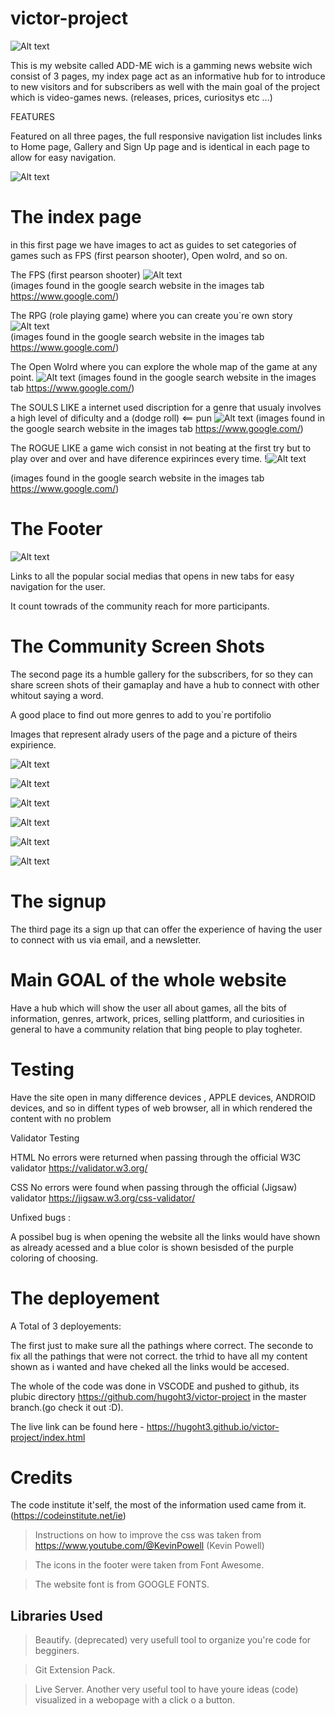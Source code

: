 # victor-project

![Alt text ](/assests/images/header.png)


This is my website called ADD-ME wich is a gamming news website wich consist of 3 pages, my index page act as an informative hub for to introduce to new visitors and for subscribers as well with the main goal of the project which is video-games news. (releases, prices, curiositys etc ...)



FEATURES 

Featured on all three pages, the full responsive navigation list includes links to  Home page, Gallery and Sign Up page and is identical in each page to allow for easy navigation.

![Alt text ](/assests/images/list.png)

# The index page

in this first page we have images to act as guides to set categories of games such as FPS (first pearson shooter), Open wolrd, and so on.


The FPS (first pearson shooter) ![Alt text ](/assests/images/counter_strike_2_logo_characters.jpg)       
(images found in the google search website in the images tab https://www.google.com/)

The RPG  (role playing game) where you can create you`re own story ![Alt text ](/assests/images/baldur-s-gate-3-physical-edition-to-be-released-in-early-2024-cover6556523e7a879.jpg)   
(images found in the google search website in the images tab https://www.google.com/)

The Open Wolrd   where you can explore the whole map of the game at any point. ![Alt text ](/assests/images/cyber-punk.avif)
(images found in the google search website in the images tab https://www.google.com/)

The SOULS LIKE a internet used discription for a genre that usualy involves a high level of dificulty and a (dodge roll) <== pun ![Alt text ](/assests/images/nioh-2.jpg)
(images found in the google search website in the images tab https://www.google.com/)

The ROGUE LIKE  a game wich consist in not beating at the first try but to play over and over and have diference expirinces every time. !![Alt text ](/assests/images/sukul.jpg)

(images found in the google search website in the images tab https://www.google.com/)



# The Footer

![Alt text ](/assests/images/footer.png)

Links to all the popular social medias that opens in new tabs for easy navigation for the user.

It count towrads of the community reach for more participants.







# The Community Screen Shots


The second page its a humble gallery for the subscribers, for so they can share screen shots of their gamaplay and have a hub to connect with other whitout saying a word.

A good place to find out more genres to add to you`re portifolio

Images  that represent alrady users of the page and a picture of theirs expirience.

![Alt text ](/assests/images/file-1.jpg)

![Alt text ](/assests/images/file-2.jpg)

![Alt text ](/assests/images/file-3.jpg)

![Alt text ](/assests/images/file-4.jpg)

![Alt text ](/assests/images/file-5.jpg)

![Alt text ](/assests/images/file-6.jpg)


# The signup



The third page its a sign up that can offer the experience of having the user to connect with us via email, and a newsletter.




# Main GOAL of the whole website

Have a hub which will show the user all about games, all the bits of information, genres, artwork, prices, selling plattform, and curiosities in general to have a community relation that bing people to play togheter.



# Testing

Have the site open in many difference devices , APPLE devices, ANDROID devices, and so in diffent types of web browser, all in which rendered the content with no problem


Validator Testing

HTML
No errors were returned when passing through the official W3C validator https://validator.w3.org/

CSS
No errors were found when passing through the official (Jigsaw) validator https://jigsaw.w3.org/css-validator/





Unfixed bugs :

A possibel bug is when opening the website all the links would have shown as already acessed and a blue color is shown besisded of the purple coloring of choosing.



# The deployement 

A Total of 3 deployements:

The first just to make sure all the pathings where correct.
The seconde to fix all the pathings that were not correct.
the trhid to have all my content shown as i wanted and have cheked all the links would be accesed.

The whole of the code was done in VSCODE and pushed to github, its plubic directory https://github.com/hugoht3/victor-project in the master branch.(go check it out :D).

The live link can be found here - https://hugoht3.github.io/victor-project/index.html



# Credits 

The code institute it'self, the most of the information used came from it.(https://codeinstitute.net/ie)


> Instructions on how to improve the css  was taken from https://www.youtube.com/@KevinPowell (Kevin Powell)

> The icons in the footer were taken from Font Awesome.

> The website font is from GOOGLE FONTS.


## Libraries Used

> Beautify. (deprecated) very usefull tool to organize you're code for begginers.

> Git Extension Pack.

> Live Server. Another very useful tool to have youre ideas (code) visualized in a webopage with a click o a button.
